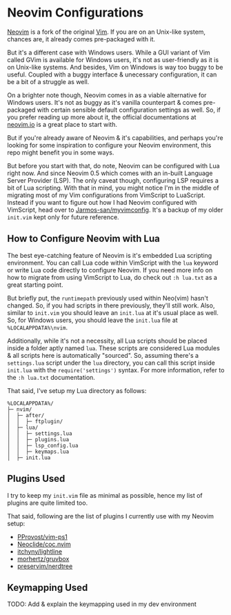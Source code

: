 # Neovim Configurations

[Neovim][Neovim] is a fork of the original [Vim][Vim]. If you are on an Unix-like system, chances are, it already comes pre-packaged with it.

But it's a different case with Windows users. While a GUI variant of Vim called GVim is available for Windows users, it's not as user-friendly as it is on Unix-like systems. And besides, Vim on Windows is way too buggy to be useful. Coupled with a buggy interface & unecessary configuration, it can be a bit of a struggle as well.

On a brighter note though, Neovim comes in as a viable alternative for Windows users. It's not as buggy as it's vanilla counterpart & comes pre-packaged with certain sensible default configuration settings as well. So, if you prefer  reading up more about it, the official documentations at [neovim.io](https://neovim.io) is a great place to start with.

But if you're already aware of Neovim & it's capabilities, and perhaps you're looking for some inspiration to configure your Neovim environment, this repo might benefit you in some ways.

But before you start with that, do note, Neovim can be configured with Lua right now. And since Neovim 0.5 which comes with an in-built Language Server Provider (LSP). The only caveat though, configuring LSP requires a bit of Lua scripting. With that in mind, you might notice I'm in the middle of migrating most of my Vim configurations from VimScript to LuaScript. Instead if you want to figure out how I had Neovim configured with VimScript, head over to [Jarmos-san/myvimconfig](https://github.com/Jarmos-san/myvimconfig). It's a backup of my older `init.vim` kept only for future reference.

## How to Configure Neovim with Lua

The best eye-catching feature of Neovim is it's embedded Lua scripting environment. You can call Lua code within VimScript with the `lua` keyword or write Lua code directly to configure Neovim. If you need more info on how to migrate from using VimScript to Lua, do check out `:h lua.txt` as a great starting point.

But briefly put, the `runtimepath` previously used within Neo(vim) hasn't changed. So, if you had scripts in there previously, they'll still work. Also, similar to `init.vim` you should leave an `init.lua` at it's usual place as well. So, for Windows users, you should leave the `init.lua` file at `%LOCALAPPDATA%\nvim`.

Additionally, while it's not a necessity, all Lua scripts should be placed inside a folder aptly named `lua`. These scripts are considered Lua modules & all scripts here is automatically "sourced". So, assuming there's a `settings.lua` script under the `lua` directory, you can call this script inside `init.lua` with the `require('settings')` syntax. For more information, refer to the `:h lua.txt` documentation.

That said, I've setup my Lua directory as follows:

```console
%LOCALAPPDATA%/
├─ nvim/
│  ├─ after/
│  │  ├─ ftplugin/
│  ├─ lua/
│  │  ├─ settings.lua
│  │  ├─ plugins.lua
│  │  ├─ lsp_config.lua
│  │  ├─ keymaps.lua
│  ├─ init.lua
```

## Plugins Used

I try to keep my `init.vim` file as minimal as possible, hence my list of plugins are quite limited too.

That said, following are the list of plugins I currently use with my Neovim setup:

- [PProvost/vim-ps1][Vim-PowerShell]
- [Neoclide/coc.nvim][CoC-Neovim]
- [itchyny/lightline][Lightline]
- [morhertz/gruvbox][Gruvbox]
- [preservim/nerdtree][NerdTree]

## Keymapping Used

TODO: Add & explain the keymapping used in my dev environment

<!-- Reference links -->
[Lightline]: https://github.com/itchyny/lightline.vim
[Gruvbox]: https://github.com/morhertz/gruvbox
[NerdTree]: https://github.com/preservim/nerdtree
[Vim-Markdown]: https://github.com/plasticboy/vim-markdown
[CoC-Neovim]: https://github.com/neoclide/coc.nvim
[Vim-PowerShell]: https://github.com/PProvost/vim-ps1
[Neovim]: http://neovim.io/
[Vim]: https://www.vim.org/

